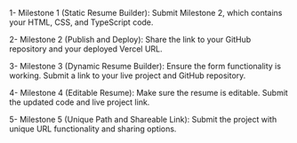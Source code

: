 1- Milestone 1 (Static Resume Builder): Submit Milestone 2, which contains your HTML, CSS, and TypeScript code.

2- Milestone 2 (Publish and Deploy): Share the link to your GitHub repository and your deployed Vercel URL.

3- Milestone 3 (Dynamic Resume Builder): Ensure the form functionality is working. Submit a link to your live project and GitHub repository.

4- Milestone 4 (Editable Resume): Make sure the resume is editable. Submit the updated code and live project link.

5- Milestone 5 (Unique Path and Shareable Link): Submit the project with unique URL functionality and sharing options.
